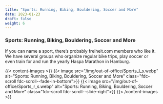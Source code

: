 ```yaml
---
title: "Sports: Running, Biking, Bouldering, Soccer and More"
date: 2023-01-23
draft: false
weight: 6
---
```

### Sports: Running, Biking, Bouldering, Soccer and More

If you can name a sport, there’s probably freiheit.com members who like it. We have several groups who organize regular bike trips, play soccer or even train for and run the yearly Haspa Marathon in Hamburg.

{{< content-images >}}
  {{< image src="/img/out-of-office/Sports_l_s.webp" alt="Sports: Running, Biking, Bouldering, Soccer and More" class="fdc-scroll fdc-scroll--fade-in-bottom">}}
  {{< image src="/img/out-of-office/Sports_r_s.webp" alt="Sports: Running, Biking, Bouldering, Soccer and More" class="fdc-scroll fdc-scroll--slide-right">}}
{{< /content-images >}}
